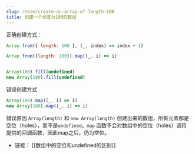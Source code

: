 ```yaml
---
slug: /note/create-an-array-of-length-100
title: 创建一个长度为100的数组
---
```

正确创建方式：
```js
Array.from({ length: 100 }, (_, index) => index + 1)

Array.from({length: 100}).map((_, i) => i)


Array(100).fill(undefined)
new Array(100).fill(undefined)
```

错误创建方式
```js
Array(100).map((_, i) => i)
new Array(100).map((_, i) => i)
```

错误原因
`Array(length)` 和 `new Array(length)` 创建出来的数组，所有元素都是空位（holes），而不是`undefined`。`map` 函数不会对数组中的空位（holes）调用提供的回调函数，因此map之后，仍为空位。


- 链接：
[[数组中的空位和undefined的区别]]
